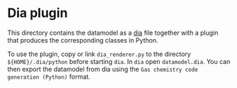 # Dia plugin

This directory contains the datamodel as a [dia](http://dia-installer.de/) file together with
a plugin that produces the corresponding classes in Python.

To use the plugin, copy or link `dia_renderer.py` to the directory `${HOME}/.dia/python` before starting `dia`.
In `dia` open `datamodel.dia`. You can then export the datamodel from dia using the 
`Gas chemistry code generation (Python)` format.
